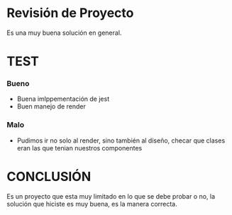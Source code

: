 


# Revisión de Proyecto 

Es una muy buena solución en general.
	
# TEST
### Bueno
- Buena imlppementación de jest
- Buen manejo de render

### Malo
- Pudimos ir no solo al render, sino también al diseño, checar que clases eran las que tenian nuestros componentes

# CONCLUSIÓN

Es un proyecto que esta muy limitado en lo que se debe probar o no, la solución que hiciste es muy buena, es la manera correcta.
